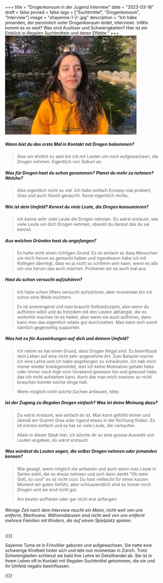 +++
title = "Drogenkonsum in der Jugend Interview"
date = "2023-03-16"
draft = false
pinned = false
tags = ["Suchtmittel", "Drogenkonsum", "Interview"]
image = "shayenne-1-2-.jpg"
description = "Ich habe jemanden, der persönlich unter Drogenkonsum leidet, interviewt. \nWie kommt es so weit? Was sind Auslöser und Schwierigkeiten? Hier ist ein Einblick in illegalen Suchtmitteln und deren Effekte."
+++
![Interview Shayenne Tuma im Stadtpark Biel 02.03.2023](shayenne-1-2-.jpg)



##### Wann bist du das erste Mal in Kontakt mit Drogen bekommen?

> Also um ehrlich zu sein bin ich mit Leuten um mich aufgewachsen, die Drogen nehmen. Eigentlich von Geburt an.

##### Was für Drogen hast du schon genommen? Planst du mehr zu nehmen? Welche?

> Also eigentlich nicht so viel. Ich habe einfach Ecstasy mal probiert, Gras und auch Hasch geraucht. Sonst eigentlich nichts.

##### Wie ist dein Umfeld? Kennst du viele Leute, die Drogen konsumieren?

> Ich kenne sehr viele Leute die Drogen nehmen. Du wärst erstaunt, wie viele Leute um dich Drogen nehmen, obwohl du denkst das du sie kennst.

##### Aus welchen Gründen hast du angefangen?

> Es hatte nicht einen richtigen Grund. Es ist einfach so dass Menschen um mich herum es gemacht haben und irgendwann habe ich mit Kollegen überlegt, dass es ja nicht so schlimm sein kann, wenn es alle um uns herum das auch machen. Probieren wir es auch mal aus.

##### Hast du schon versucht aufzuhören?

> Ich habe schon öfters versucht aufzuhören, aber momentan bin ich schon eine Weile nüchtern. 
>
> Es ist anstrengend und man braucht Selbstdisziplin, also wenn du aufhören willst und du trotzdem mit den Leuten abhängst, die es weiterhin machen ist es heikel, aber wenn sie auch aufhören, dann kann man das eigentlich relativ gut durchziehen. Man kann sich somit nämlich gegenseitig supporten.

##### Was hat es für Auswirkungen auf dich und deinem Umfeld?

> Ich meine es hat einen Grund, dass Drogen illegal sind. Es beeinflusst dein Leben auf eine nicht sehr angenehme Art. Zum Beispiel mache ich eine Lehre und ich habe angefangen zu schwänzen, ich hab mich immer wieder krankgemeldet, weil ich keine Motivation gehabt habe oder immer noch high vom Vorabend gewesen bin und gewusst habe das ich nicht aufstehen kann. Auch das man mich sowieso so nicht brauchen konnte solche dinge halt. 
>
> Wenn möglich nicht solche Sachen anfassen, bitte.

##### Ist der Zugang zu illegalen Drogen einfach? Was ist deine Meinung dazu?

> Du wärst erstaunt, wie einfach es ist. Man kann gefühlt immer und überall ein Gramm Gras oder irgend etwas in der Richtung finden. Es ist extrem einfach und es hat so viele Leute, die verkaufen. 
>
> Allein in dieser Stadt hier, ich könnte dir so eine grosse Auswahl von Leuten angeben, du wärst erstaunt.

##### Was würdest du Leuten sagen, die selber Drogen nehmen oder jemanden kennen?

> Wie gesagt, wenn möglich nie anfassen und auch wenn man Leute in Serien sieht, die so etwas nehmen und sich dann denkt "Oh mein Gott, so cool" es ist nicht cool. Du hast vielleicht für einen kurzen Moment ein gutes Gefühl, aber schlussendlich sind es immer noch Drogen und sie sind nicht gut.
>
> Am besten aufhören oder gar nicht erst anfangen.

###### Wenige Zeit nach dem Interview raucht ein Mann, nicht weit von uns entfernt, Marihuana. Währenddessen sind nicht weit von uns entfernt mehrere Familien mit Kindern, die auf einem Spielplatz spielen.

{{<box>}}

Sayenne Tuma ist in Frinvillier geboren und aufgewachsen. Sie hatte eine schwierige Kindheit hinter sich und lebt nun momentan in Zürich. Trotz Schwierigkeiten schliesst sie bald ihre Lehre im Detailhandel ab. Sie ist in ihrem Leben oft in Kontakt mit illegalen Suchtmittel gekommen, die sie und ihr Umfeld negativ beeinflussen. 

{{</box>}}
